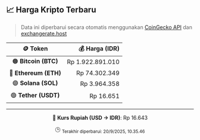

<!-- HARGA_KRIPTO -->
## 📈 Harga Kripto Terbaru

> Data ini diperbarui secara otomatis menggunakan [CoinGecko API](https://www.coingecko.com/) dan [exchangerate.host](https://exchangerate.host/)

<div align="center">

| 🪙 Token | 💰 Harga (IDR) |
|:------:|---------------:|
| 🟠 **Bitcoin (BTC)**   | Rp 1.922.891.010 |
| 🔵 **Ethereum (ETH)**  | Rp 74.302.349 |
| 🟣 **Solana (SOL)**    | Rp 3.964.358 |
| 🟢 **Tether (USDT)**   | Rp 16.651 |

---

💱 **Kurs Rupiah (USD → IDR)**: Rp 16.643

🕒 <sub>Terakhir diperbarui: 20/9/2025, 10.35.46</sub>

</div>
<!-- /HARGA_KRIPTO -->